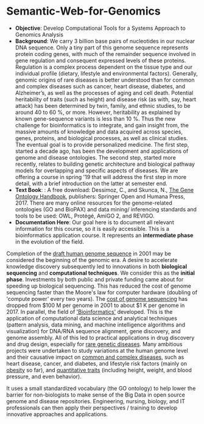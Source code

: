 # Semantic-Web-for-Genomics
* **Objective**: Develop Computational Tools for a Systems Approach to Genomics Analysis
* **Background**: We carry 3 billion base pairs of nucleotides in our nuclear DNA sequence. Only a tiny part of this genome sequence represents protein coding genes, with much of the remainder sequence involved in gene regulation and consequent expressed levels of these proteins. Regulation is a complex process dependent on the tissue type and our individual profile (dietary, lifestyle and environmental factors).   Generally, genomic origins of rare diseases is better understood than for common and complex diseases such as cancer, heart disease, diabetes, and Alzheimer’s, as well as the processes of aging and cell death.   Potential heritability of traits (such as height) and disease risk (as with, say, heart attack) has been determined by twin, family, and ethnic studies, to be around 40 to 60 %, or more. However, heritability as explained by known gene-sequence variants is less than 10 %. Thus the new challenge for bioinformatics is to integrate, and gain insight from, the massive amounts of knowledge and data acquired across species, genes, proteins, and biological processes, as well as clinical studies.  The eventual goal is to provide personalized medicine. The first step, started a decade ago, has been the development and applications of genome and disease ontologies. The second step, started more recently, relates to building genetic architecture and biological pathway models for overlapping and specific aspects of diseases. We are offering a course in spring '19 that will address the first step in more detail, with a brief introduction on the latter at semester end. 
* **Text Book**: :  A free download: Dessimoz, C., and Skunca, N., [The Gene Ontology Handbook](https://link.springer.com/content/pdf/10.1007%2F978-1-4939-3743-1.pdf), publishers: Springer Open and Humana Press, 2017. There are many online resources for the genome-related ontologies (GO and BioPAX) and data mining/ inferencing standards and tools to be used: OWL, Protégé, AmiGO 2, and REVIGO.
* **Documentation Here**: Our goal here is to document all relevant information for this course, so it is easily accessible.  This is a bioinformatics application course. It represents an **intermediate phase** in the evolution of the field. 

Completion of the [draft human genome sequence](https://en.wikipedia.org/wiki/Human_genome) in 2001 may be considered the beginning of the genomic era. A desire to accelerate knowledge discovery subsequently led to innovations in both **biological sequencing** and **computational techniques**. We consider this as the **initial phase**. Investments by both public and private funding came about for speeding up biological sequencing. This has reduced the cost of genome sequencing faster than the Moore's law for computer hardware (doubling of 'compute power' every two years). The [cost of genome sequencing](https://www.genome.gov/27541954/dna-sequencing-costs-data/) has dropped from $100 M per genome in 2001 to about $1 K per genome in 2017. In parallel, the field of 
['Bioinformatics'](https://en.wikipedia.org/wiki/Bioinformatics) developed. This is the application of computational data science and analytical techniques (pattern analysis, data mining, and machine intelligence algorithms and visualization) for DNA/RNA sequence alignment, gene discovery, and genome assembly. All of this led to practical applications in drug discovery and drug design, especially for [rare genetic diseases](https://www.nature.com/scitable/topicpage/rare-genetic-disorders-learning-about-genetic-disease-979). Many ambitious projects were undertaken to study variations at the human genome level and their causative impact on [common and complex diseases](https://www.nature.com/articles/nature05911), such as heart disease, cancer, and diabetes, and lifestyle risk factors (mainly on [obesity](https://www.springer.com/us/book/9781461486411) so far), and [quantitative traits](https://www.nature.com/subjects/quantitative-trait) (including height, weight, and blood pressure, and even behavior). 

It uses a small standardized vocabulary (the GO ontology) to help lower the barrier for non-biologists to make sense of the Big Data in open source genome and disease repositories. Engineering, nursing, biology, and IT professionals can then apply their perspectives / training to develop innovative approaches and applications. 
